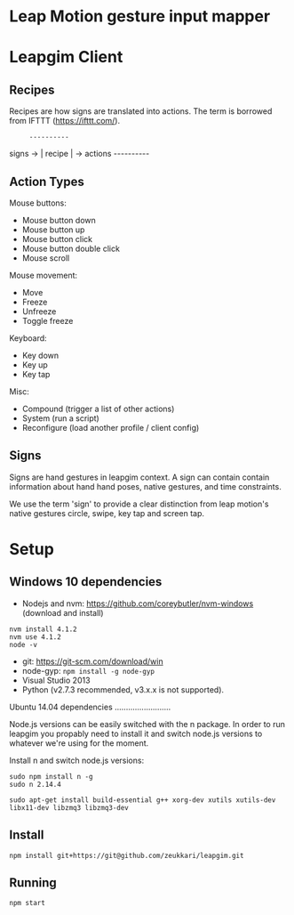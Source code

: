 # Leap Motion gesture input mapper

Leapgim Client
==============

Recipes
-------

Recipes are how signs are translated into actions. The term is borrowed from IFTTT (https://ifttt.com/).

         ----------
signs -> | recipe | -> actions
         ----------


Action Types
------------

Mouse buttons:
- Mouse button down
- Mouse button up
- Mouse button click
- Mouse button double click
- Mouse scroll

Mouse movement:
- Move
- Freeze
- Unfreeze
- Toggle freeze

Keyboard:
- Key down
- Key up
- Key tap

Misc:
- Compound (trigger a list of other actions)
- System (run a script)
- Reconfigure (load another profile / client config)


Signs
-----

Signs are hand gestures in leapgim context. A sign can contain contain information about hand hand poses, native gestures, and time constraints.

We use the term 'sign' to provide a clear distinction from leap motion's native gestures circle, swipe, key tap and screen tap.


Setup
=====

Windows 10 dependencies
-----------------------

  * Nodejs and nvm: https://github.com/coreybutler/nvm-windows (download and install)
```
nvm install 4.1.2
nvm use 4.1.2
node -v
```
  * git: https://git-scm.com/download/win
  * node-gyp: `npm install -g node-gyp`
  * Visual Studio 2013
  * Python (v2.7.3 recommended, v3.x.x is not supported).


Ubuntu 14.04 dependencies
.........................

Node.js versions can be easily switched with the n package. In order to run leapgim you propably need to install it and switch node.js versions to whatever we're using for the moment.

Install n and switch node.js versions:

```
sudo npm install n -g
sudo n 2.14.4
```

```
sudo apt-get install build-essential g++ xorg-dev xutils xutils-dev libx11-dev libzmq3 libzmq3-dev
```


Install
-------

```
npm install git+https://git@github.com/zeukkari/leapgim.git
```


Running
-------

```
npm start
```
